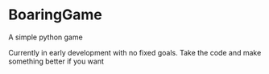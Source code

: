 # BoaringGame
A simple python game

Currently in early development with no fixed goals. Take the code and make something better if you want
